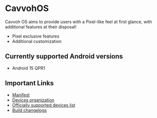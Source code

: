 # CavvohOS 

Cavvoh OS aims to provide users with a Pixel-like feel at first glance, with additional features at their disposal!

- Pixel exclusive features
- Additional customization

## Currently supported Android versions
- Android 15 QPR1

## Important Links
- [Manifest](https://github.com/CavvohOS/manifest)
- [Devices organization](https://github.com/CavvohOS-Devices)
- [Officially supported devices list](https://github.com/CavvohOS/OTA/tree/A15/builds)
- [Build changelogs](https://github.com/Cavvoh-OS/OTA/tree/A15/changelogs)

